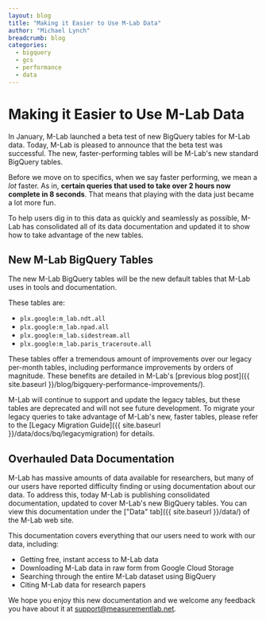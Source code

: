 ```yaml
---
layout: blog
title: "Making it Easier to Use M-Lab Data"
author: "Michael Lynch"
breadcrumb: blog
categories:
  - bigquery
  - gcs
  - performance
  - data
---
```


# Making it Easier to Use M-Lab Data

In January, M-Lab launched a beta test of new BigQuery tables for M-Lab data. Today, M-Lab is pleased to announce that the beta test was successful. The new, faster-performing tables will be M-Lab's new standard BigQuery tables.

Before we move on to specifics, when we say faster performing, we mean a *lot* faster. As in, **certain queries that used to take over 2 hours now complete in 8 seconds**. That means that playing with the data just became a lot more fun.

To help users dig in to this data as quickly and seamlessly as possible, M-Lab has consolidated all of its data documentation and updated it to show how to take advantage of the new tables.

<!--more-->

## New M-Lab BigQuery Tables

The new M-Lab BigQuery tables will be the new default tables that M-Lab uses in tools and documentation.

These tables are:

* `plx.google:m_lab.ndt.all`
* `plx.google:m_lab.npad.all`
* `plx.google:m_lab.sidestream.all`
* `plx.google:m_lab.paris_traceroute.all`

These tables offer a tremendous amount of improvements over our legacy per-month tables, including performance improvements by orders of magnitude. These benefits are detailed in M-Lab's [previous blog post]({{ site.baseurl }}/blog/bigquery-performance-improvements/).

M-Lab will continue to support and update the legacy tables, but these tables are deprecated and will not see future development. To migrate your legacy queries to take advantage of M-Lab's new, faster tables, please refer to the [Legacy Migration Guide]({{ site.baseurl }}/data/docs/bq/legacymigration) for details.

## Overhauled Data Documentation

M-Lab has massive amounts of data available for researchers, but many of our users have reported difficulty finding or using documentation about our data. To address this, today M-Lab is publishing consolidated documentation, updated to cover M-Lab's new BigQuery tables. You can view this documentation under the ["Data" tab]({{ site.baseurl }}/data/) of the M-Lab web site.

This documentation covers everything that our users need to work with our data, including:

* Getting free, instant access to M-Lab data
* Downloading M-Lab data in raw form from Google Cloud Storage
* Searching through the entire M-Lab dataset using BigQuery
* Citing M-Lab data for research papers

We hope you enjoy this new documentation and we welcome any feedback you have about it at [support@measurementlab.net](mailto:support@measurementlab.net).
